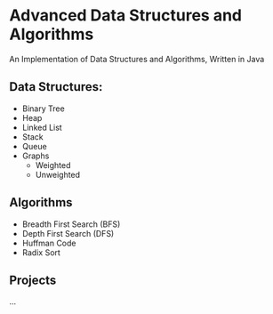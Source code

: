 # Advanced Data Structures and Algorithms
An Implementation of Data Structures and Algorithms, Written in Java

## Data Structures:
- Binary Tree
- Heap
- Linked List
- Stack
- Queue
- Graphs
  - Weighted
  - Unweighted
  
## Algorithms
- Breadth First Search (BFS)
- Depth First Search (DFS)
- Huffman Code
- Radix Sort

## Projects
...
